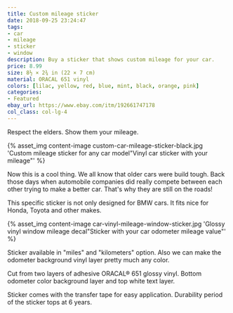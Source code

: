 ```yaml
---
title: Custom mileage sticker
date: 2018-09-25 23:24:47
tags:
- car
- mileage
- sticker
- window
description: Buy a sticker that shows custom mileage for your car.
price: 8.99
size: 8½ × 2¾ in (22 × 7 cm)
material: ORACAL 651 vinyl
colors: [lilac, yellow, red, blue, mint, black, orange, pink]
categories:
- Featured
ebay_url: https://www.ebay.com/itm/192661747178
col_class: col-lg-4
---
```


Respect the elders. Show them your mileage.

<!-- more -->
{% asset_img content-image custom-car-mileage-sticker-black.jpg 'Custom mileage sticker for any car model"Vinyl car sticker with your mileage"' %}

Now this is a cool thing. We all know that older cars were build tough. Back those days when automobile companies did really compete between each other trying to make a better car. That's why they are still on the roads!

This specific sticker is not only designed for BMW cars. It fits nice for Honda, Toyota and other makes.

{% asset_img content-image car-vinyl-mileage-window-sticker.jpg 'Glossy vinyl window mileage decal"Sticker with your car odometer mileage value"' %}

Sticker available in "miles" and "kilometers" option. Also we can make the odometer background vinyl layer pretty much any color.

Cut from two layers of adhesive ORACAL® 651 glossy vinyl. Bottom odometer color background layer and top white text layer.

Sticker comes with the transfer tape for easy application. Durability period of the sticker tops at 6 years.
